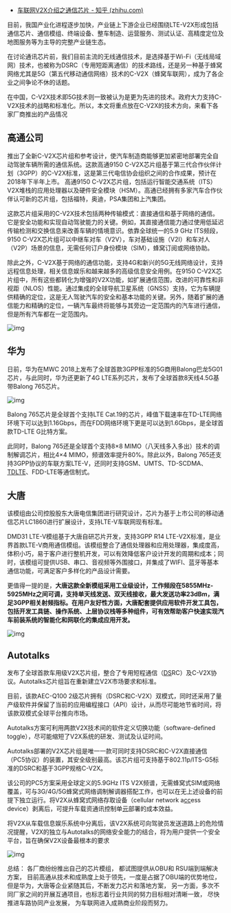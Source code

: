 - [车联网V2X介绍之通信芯片 - 知乎 (zhihu.com)](https://zhuanlan.zhihu.com/p/115276002)

目前，我国产业化进程逐步加快，产业链上下游企业已经围绕LTE-V2X形成包括通信芯片、通信模组、终端设备、整车制造、运营服务、测试认证、高精度定位及地图服务等为主导的完整产业链生态。

在讨论通讯芯片前，我们目前主流的无线通信技术，是选择基于Wi-Fi（无线局域网）技术，也被称为DSRC（专用短距离通信）的技术路线，还是另一种基于蜂窝网络尤其是5G（第五代移动通信网络）技术的C-V2X（蜂窝车联网），成为了各企业之间争论不休的话题。

在中国，C-V2X技术即5G技术则一致被认为是更为先进的技术。政府大力支持C-V2X技术的战略和标准化。所以，本文将重点放在C-V2X的技术方向，来看下各家厂商推出的产品情况

## 高通公司

推出了全新C-V2X芯片组和参考设计，使汽车制造商能够更加紧密地部署完全自动驾驶车辆所需的通信系统。这款高通9150 C-V2X芯片组基于第三代合作伙伴计划（3GPP）的C-V2X标准，这是第三代电信协会组织之间的合作成果，预计在2018年下半年上市。 高通9150 C-V2X芯片组，包括运行智能交通系统（ITS）V2X堆栈的应用处理器以及硬件安全模块（HSM）。高通已经拥有多家汽车合作伙伴认可新的芯片组，包括福特，奥迪，PSA集团和上汽集团。

这款芯片组采用的C-V2X技术包括两种传输模式：直接通信和基于网络的通信。它是安全功能和实现自动驾驶能力的关键。例如，其直接通信能力通过使用低延迟传输检测和交换信息来改善车辆的情境意识。依靠全球统一的5.9 GHz ITS频段，9150 C-V2X芯片组可以中继车对车（V2V），车对基础设施（V2I）和车对人（V2P）场景的信息，无需任何订户身份模块（SIM），蜂窝订阅或网络协助。

除此之外，C-V2X基于网络的通信功能，支持4G和新兴的5G无线网络设计，支持远程信息处理，相关信息娱乐和越来越多的高级信息安全用例。在9150 C-V2X芯片组中，所有这些都转化为增强的V2X功能，如扩展通信范围，改进的可靠性和非视距（NLOS）性能。通过集成的全球导航卫星系统（GNSS）支持，它为车辆提供精确的定位，这是无人驾驶汽车的安全和基本功能的关键。另外，随着扩展的通信能力和精确的定位，一辆汽车最终将能够与其旁边一定范围内的汽车进行通信，但是所有汽车都在一定范围内。

![img](https://pic4.zhimg.com/80/v2-5943aff7e938f1f9a632674b309d08ef_720w.jpg)



## 华为

日前，华为在MWC 2018上发布了全球首款3GPP标准的5G商用Balong巴龙5G01芯片，与此同时，华为还更新了4G LTE系列芯片，发布了全球首款8天线4.5G基带Balong 765芯片。

![img](https://pic2.zhimg.com/80/v2-48b51d8a2e69bad657d6f15e84a40915_720w.jpg)



Balong 765芯片是全球首个支持LTE Cat.19的芯片，峰值下载速率在TD-LTE网络环境下可以达到1.16Gbps，而在FDD网络环境下更是可以达到1.6Gbps，是全球首款TD-LTE G比特方案。

此同时，Balong 765还是全球首个支持8×8 MIMO（八天线多入多出）技术的调制解调芯片，相比4×4 MIMO，频谱效率提升80%。除此以外，Balong 765还支持3GPP协议的车联方案LTE-V，还同时支持GSM、UMTS、TD-SCDMA、[TDLTE](https://link.zhihu.com/?target=http%3A//www.yidianzixun.com/channel/w/tdlte)、FDD-LTE等通信制式。

## 大唐

该模组由公司控股股东大唐电信集团进行研究设计，芯片为基于上市公司的移动通信芯片LC1860进行扩展设计，支持LTE-V车联网现有标准。

DMD31 LTE-V模组基于大唐自研芯片开发，支持3GPP R14 LTE-V2X标准，是业界首款LTE-V商用通信模组。该模组整合了通信处理器和应用处理器，集成度高，体积小巧，易于客户进行整机开发，可以有效降低客户设计开发的周期和成本；同时，该模组可提供USB、串口、音视频等外围接口，并集成了WIFI、蓝牙等基本通信功能，可满足客户多样化的产品设计需要。

更值得一提的是，**大唐这款全新模组采用工业级设计，工作频段在5855MHz-5925MHz之间可调，支持单天线发送、双天线接收，最大发送功率23dBm，满足3GPP相关射频指标。在用户友好性方面，大唐配套提供应用软件开发工具包，包括开发工具链、操作系统、上层协议栈等多种组件，可有效帮助客户快速实现汽车前装系统的智能化和网联化的集成应用开发。**

![img](https://pic3.zhimg.com/80/v2-fa06334023614c2d03221e5e51eb53c6_720w.jpg)

## Autotalks

发布了全球首款车用级V2X芯片组，整合了专用短程通信（[DS](https://link.zhihu.com/?target=http%3A//product.auto.163.com/brand/16658.html)RC）及C-V2X协议。Autotalks芯片组旨在重新建立V2X市场要求和标准。

目前，该款AEC-Q100 2级芯片拥有（DSRC和C-V2X）双模式，同时还采用了量产级软件并保留了当前的应用编程接口（API）设计，从而尽可能地节省时间，将该款双模式全球平台推向市场。

Autotalks方案可利用两款V2X技术间的软件定义切换功能（software-defined toggle），尽可能缩短了V2X系统的研发、测试及认证时间。

Autotalks部署的V2X芯片组是唯一一款可同时支持DSRC和C-V2X直接通信（PC5协议）的装置，其安全级别最高。该芯片组可支持基于802.11p/ITS-G5标准的DSRC和基于3GPP规格C-V2X。

该公司的PC5方案采用全球定义的5.9GHz ITS V2X频谱，无需蜂窝式SIM或网络覆盖，可与3G/4G/5G蜂窝式网络调制解调器搭配工作，也可以在无上述设备的前提下独立运行。将V2X从蜂窝式网络存取设备（cellular network a[cc](https://link.zhihu.com/?target=http%3A//product.auto.163.com/series/4880.html)ess device）剥离后，可提升车载资通讯控制单[元](https://link.zhihu.com/?target=http%3A//product.auto.163.com/series/18223.html%23LT4001)部署的成本效益。



将V2X从车载信息娱乐系统中分离后，该V2X系统可向驾驶员发送道路上的危险情况提醒，V2X的独立与Autotalks的网络安全能力的结合，将为用户提供一个安全平台，旨在确保V2X设备最根本的要求

![img](https://pic2.zhimg.com/80/v2-6a99154a68e9cc05a4d33289a451f341_720w.jpg)



总结： 各厂商纷纷推出自己的芯片模组， 都试图提供从OBU和 RSU端到端解决方案， 目前高通从技术和成熟度上处于领先，一度是占据了OBU端的优势地位， 但是华为，大唐等企业紧随其后，不断发力芯片和落地方案， 另一方面，多次不同厂家之间的开展互通项目，也标志着行业共同的努力目标相对清晰一致， 尽快推进车路协同产业发展， 为车联网进入成熟商业阶段而努力。